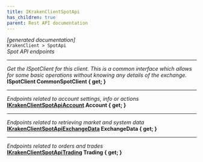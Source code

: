 ```yaml
---
title: IKrakenClientSpotApi
has_children: true
parent: Rest API documentation
---
```

*[generated documentation]*  
`KrakenClient > SpotApi`  
*Spot API endpoints*
  
***
*Get the ISpotClient for this client. This is a common interface which allows for some basic operations without knowing any details of the exchange.*  
**ISpotClient CommonSpotClient { get; }**  
***
*Endpoints related to account settings, info or actions*  
**[IKrakenClientSpotApiAccount](IKrakenClientSpotApiAccount.html) Account { get; }**  
***
*Endpoints related to retrieving market and system data*  
**[IKrakenClientSpotApiExchangeData](IKrakenClientSpotApiExchangeData.html) ExchangeData { get; }**  
***
*Endpoints related to orders and trades*  
**[IKrakenClientSpotApiTrading](IKrakenClientSpotApiTrading.html) Trading { get; }**  
